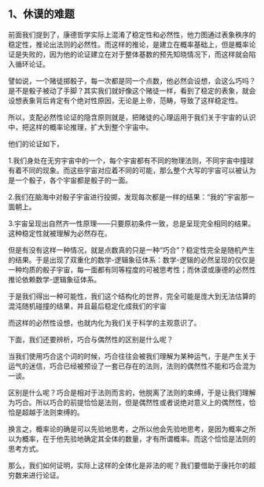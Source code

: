 <h2>1、休谟的难题</h2><p data-pid="VanHuXcn">前面我们提到了，康德哲学实际上混淆了稳定性和必然性，他力图通过表象秩序的稳定性，推论出法则的必然性。而这样的推论，是建立在概率基础上，但是概率论证是失败的，因为他的论证建立在对于整体基数的预先知晓情况下，而这样就会陷入循环论证。</p><p data-pid="-d7neoZ9">譬如说，一个赌徒掷骰子，每一次都是同一个点数，他必然会设想，会这么巧吗？是不是骰子被动了手脚？其实我们就好像这个赌徒一样，看到了稳定的表象，就会设想表象背后肯定有个绝对性原因，无论是上帝，范畴，导致了这样稳定性。</p><p data-pid="dOyNfDjX">所以，支配必然性论证的隐含原则就是，把赌徒的心理运用于我们关于宇宙的认识中，把这样的概率论推理，扩大到整个宇宙中。</p><p data-pid="90La8jaX">他们的论证如下，</p><p data-pid="dOIlZt_d">1.我们身处在无穷宇宙中的一个，每个宇宙都有不同的物理法则，不同宇宙中撞球有着不同的现象。而这些宇宙对应着不同的可能，那么整个大写的宇宙可以被认为是一个骰子，各个宇宙都是骰子的一面。</p><p data-pid="ODsKJpBX">2.我们在脑海中对骰子宇宙进行投掷，发现每次都是一样的结果：“我的”宇宙那一面朝上。</p><p data-pid="ZBspAF7E">3.宇宙呈现出自然齐一性原理——只要原初条件一致，总是呈现完全相同的结果。这种稳定性就被理解为必然存在。</p><p data-pid="bqUtKw1l">但是有没有这样一种情况，就是点数真的只是一种“巧合”？稳定性完全是随机产生的结果。于是出现了双重化的数学-逻辑象征体系：数学-逻辑的必然呈现的仅仅是一种均质的骰子宇宙，每一面都有同等程度的可被思考性；而休谟或康德的必然性推论依赖数学-逻辑象征体系。</p><p data-pid="4Il05uU7">于是我们得出一种可能性，我们这个结构化的世界，完全可能是庞大到无法估算的混沌随机碰撞的结果，并且最后稳定化成我们的宇宙</p><p data-pid="k_f-iWwG">而这样的必然性设想，也就内化为我们关于科学的主观意识了。</p><p data-pid="8_7l4pSP">下面，我们还要辨析，巧合与偶然性的区别是什么呢？</p><p data-pid="Tz5gdQKB">当我们使用巧合这个词的时候，巧合往往会被我们理解为某种运气，于是产生关于运气的迷信，巧合已经被预设了一套已存在的法则，法则的偶然性不能和巧合混为一谈。</p><p data-pid="C0kG7Pwk">区别是什么呢？巧合是相对于法则而言的，他脱离了法则的束缚，于是让我们理解为巧合。所以巧合的前提恰恰是法则，但是偶然性或者说绝对意义上的偶然性，恰恰是超越于法则束缚的。</p><p data-pid="BW9zooFB">换言之，概率论的确是可以先验地思考，之所以他会先验地思考，是因为概率之所以为概率，在于他先验地确定其全体的数量，才有所谓概率。而这个恰恰是法则的思考方式。</p><p data-pid="jLWoWrIo">那么，我们如何证明，实际上这样的全体化是非法的呢？我们要借助于康托尔的超穷数来进行论证。</p><p></p><p></p><p></p><p></p>